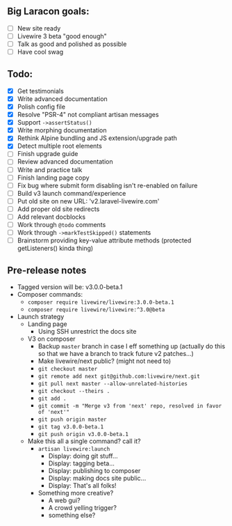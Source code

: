 
## Big Laracon goals:
- [ ] New site ready
- [ ] Livewire 3 beta "good enough"
- [ ] Talk as good and polished as possible
- [ ] Have cool swag

## Todo:
- [x] Get testimonials
- [x] Write advanced documentation
- [x] Polish config file
- [x] Resolve "PSR-4" not compliant artisan messages
- [x] Support `->assertStatus()`
- [x] Write morphing documentation
- [x] Rethink Alpine bundling and JS extension/upgrade path
- [x] Detect multiple root elements
- [ ] Finish upgrade guide
- [ ] Review advanced documentation
- [ ] Write and practice talk
- [ ] Finish landing page copy
- [ ] Fix bug where submit form disabling isn't re-enabled on failure
- [ ] Build v3 launch command/experience
- [ ] Put old site on new URL: 'v2.laravel-livewire.com'
- [ ] Add proper old site redirects
- [ ] Add relevant docblocks
- [ ] Work through `@todo` comments
- [ ] Work through `->markTestSkipped()` statements
- [ ] Brainstorm providing key-value attribute methods (protected getListeners() kinda thing)

## Pre-release notes

* Tagged version will be: v3.0.0-beta.1
* Composer commands:
    * `composer require livewire/livewire:3.0.0-beta.1`
    * `composer require livewire/livewire:^3.0@beta`
* Launch strategy
    * Landing page
        * Using SSH unrestrict the docs site
    * V3 on composer
        * Backup `master` branch in case I eff something up (actually do this so that we have a branch to track future v2 patches...)
        * Make livewire/next public? (might not need to)
        * `git checkout master`
        * `git remote add next git@github.com:livewire/next.git`
        * `git pull next master --allow-unrelated-histories`
        * `git checkout --theirs .`
        * `git add .`
        * `git commit -m "Merge v3 from 'next' repo, resolved in favor of 'next'"`
        * `git push origin master`
        * `git tag v3.0.0-beta.1`
        * `git push origin v3.0.0-beta.1`
    * Make this all a single command? call it?
        * `artisan livewire:launch`
            * Display: doing git stuff...
            * Display: tagging beta...
            * Display: publishing to composer
            * Display: making docs site public...
            * Display: That's all folks!
        * Something more creative?
            * A web gui?
            * A crowd yelling trigger?
            * something else?

